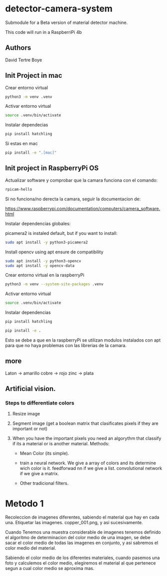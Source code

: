 # detector-camera-system

Submodule for a Beta version of material detector machine.

This code will run in a RaspberriPi 4b

## Authors

David Tertre Boye


## Init Project in mac

Crear entorno virtual

```bash
python3 -m venv .venv
```

Activar entorno virtual

```bash
source .venv/bin/activate
```

Instalar dependecias

```bash
pip install hatchling
```

Si estas en mac

```bash
pip install -e ".[mac]"
```

## Init project in RaspberryPi OS

Actualizar software y comprobar que la camara funciona con el comando:

```bash
rpicam-hello
```

Si no funciona/no derecta la camara, seguir la documentacion de:

https://www.raspberrypi.com/documentation/computers/camera_software.html


Instalar dependencias globales:

picamera2 is instaled default, but if you want to install:

```bash
sudo apt install -y python3-picamera2
```

Install opencv using apt ensure de compatibility

```bash
sudo apt install -y python3-opencv
sudo apt install -y opencv-data
```

Crear entorno virtual en la raspberryPi

```bash
python3 -m venv --system-site-packages .venv
```

Activar entorno virtual

```bash
source .venv/bin/activate
```

Instalar dependencias

```bash
pip install hatchling
```

```bash
pip install -e .
```

Esto se debe a que en la raspberryPi se utilizan modulos instalados con apt para que no haya problemas
con las librerias de la camara.


## more

Laton -> amarillo
cobre -> rojo
zinc -> plata


## Artificial vision.

### Steps to differentiate colors

1. Resize image

2. Segment image (get a boolean matrix that clasificates pixels if they are important or not)

3. When you have the important pixels you need an algorythm that classify if its a material or is another material. Methods:

    -  Mean Color (its simple).

    - train a neural network. We give a array of colors and its determine wich color is it. feedforwad nn if we give a list. convolutional network if we give a matrix.

    - Other tradicional filters.

# Metodo 1

Recoleccion de imagenes diferentes, sabiendo el material que hay en cada una. Etiquetar las imagenes. copper_001.png, y asi sucesivamente.

Cuando Tenemos una muestra considerable de imagenes tenemos definido el algoritmo de determinacion del color medio de una imagen, se debe sacar el color medio de todas las imagenes en conjunto, y asi sabremos el color medio del material.

Sabiendo el color medio de los diferentes materiales, cuando pasemos una foto y calculemos el color medio, elegiremos el material al que pertenece segun a cual color medio se aproxima mas.
